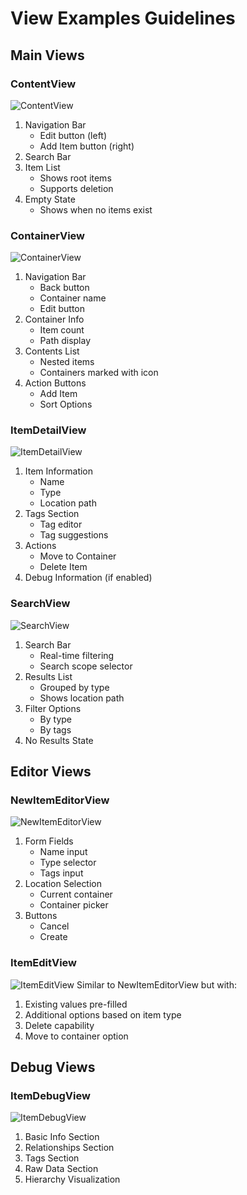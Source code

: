 # View Examples Guidelines

## Main Views

### ContentView
![ContentView](Images/content_view.png)
1. Navigation Bar
   - Edit button (left)
   - Add Item button (right)
2. Search Bar
3. Item List
   - Shows root items
   - Supports deletion
4. Empty State
   - Shows when no items exist

### ContainerView
![ContainerView](Images/container_view.png)
1. Navigation Bar
   - Back button
   - Container name
   - Edit button
2. Container Info
   - Item count
   - Path display
3. Contents List
   - Nested items
   - Containers marked with icon
4. Action Buttons
   - Add Item
   - Sort Options

### ItemDetailView
![ItemDetailView](Images/item_detail.png)
1. Item Information
   - Name
   - Type
   - Location path
2. Tags Section
   - Tag editor
   - Tag suggestions
3. Actions
   - Move to Container
   - Delete Item
4. Debug Information (if enabled)

### SearchView
![SearchView](Images/search_view.png)
1. Search Bar
   - Real-time filtering
   - Search scope selector
2. Results List
   - Grouped by type
   - Shows location path
3. Filter Options
   - By type
   - By tags
4. No Results State

## Editor Views

### NewItemEditorView
![NewItemEditorView](Images/new_item_editor.png)
1. Form Fields
   - Name input
   - Type selector
   - Tags input
2. Location Selection
   - Current container
   - Container picker
3. Buttons
   - Cancel
   - Create

### ItemEditView
![ItemEditView](Images/item_edit.png)
Similar to NewItemEditorView but with:
1. Existing values pre-filled
2. Additional options based on item type
3. Delete capability
4. Move to container option

## Debug Views

### ItemDebugView
![ItemDebugView](Images/item_debug.png)
1. Basic Info Section
2. Relationships Section
3. Tags Section
4. Raw Data Section
5. Hierarchy Visualization